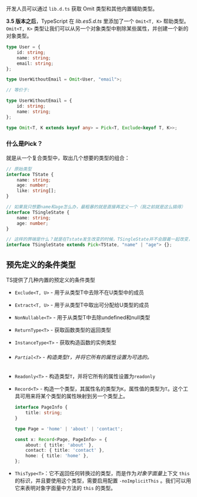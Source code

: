开发人员可以通过 `lib.d.ts` 获取 Omit 类型和其他内置辅助类型。

**3.5 版本之后**，TypeScript 在 *lib.es5.d.ts* 里添加了一个 `Omit<T, K>` 帮助类型。`Omit<T, K>` 类型让我们可以从另一个对象类型中剔除某些属性，并创建一个新的对象类型。

```ts
type User = {
	id: string;
	name: string;
	email: string;
};

type UserWithoutEmail = Omit<User, "email">;

// 等价于:

type UserWithoutEmail = {
	id: string;
	name: string;
};

type Omit<T, K extends keyof any> = Pick<T, Exclude<keyof T, K>>;
```

### 什么是Pick？

就是从一个复合类型中，取出几个想要的类型的组合：

```ts
// 原始类型
interface TState {
	name: string;
	age: number;
	like: string[];
}

// 如果我只想要name和age怎么办，最粗暴的就是直接再定义一个（我之前就是这么搞得）
interface TSingleState {
	name: string;
	age: number;
}

// 这样的弊端是什么？就是在Tstate发生改变的时候，TSingleState并不会跟着一起改变，所以应该这么写
interface TSingleState extends Pick<TState, "name" | "age"> {};
```

## 预先定义的条件类型

TS提供了几种内置的预定义的条件类型

- `Exclude<T, U>` - 用于从类型T中去除不在U类型中的成员

- `Extract<T, U>` - 用于从类型T中取出可分配给U类型的成员

- `NonNullable<T>` - 用于从类型T中去除undefined和null类型

- `ReturnType<T>` - 获取函数类型的返回类型

- `InstanceType<T>` - 获取构造函数的实例类型

- ###### `Partial<T>` - 构造类型`T`，并将它所有的属性设置为可选的。

- `Readonly<T>` - 构造类型`T`，并将它所有的属性设置为`readonly`

- `Record<T>` - 构造一个类型，其属性名的类型为`K`，属性值的类型为`T`。这个工具可用来将某个类型的属性映射到另一个类型上。

  ```ts
  interface PageInfo {
      title: string;
  }
  
  type Page = 'home' | 'about' | 'contact';
  
  const x: Record<Page, PageInfo> = {
      about: { title: 'about' },
      contact: { title: 'contact' },
      home: { title: 'home' },
  };
  ```

- `ThisType<T>`：它不返回任何转换过的类型，而是作为*对象字面量*上下文 `this` 的标识，并且要使用这个类型，需要启用配置 `-noImplicitThis` 。我们可以用它来表明对象字面量中方法的 `this` 的类型。

